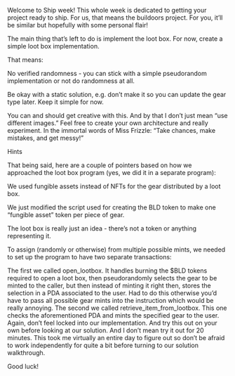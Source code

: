 Welcome to Ship week! This whole week is dedicated to getting your project ready to ship. For us, that means the buildoors project. For you, it’ll be similar but hopefully with some personal flair!

The main thing that’s left to do is implement the loot box. For now, create a simple loot box implementation.

That means:

No verified randomness - you can stick with a simple pseudorandom implementation or not do randomness at all.

Be okay with a static solution, e.g. don’t make it so you can update the gear type later. Keep it simple for now.

You can and should get creative with this. And by that I don’t just mean “use different images.” Feel free to create your own architecture and really experiment. In the immortal words of Miss Frizzle: “Take chances, make mistakes, and get messy!”

Hints

That being said, here are a couple of pointers based on how we approached the loot box program (yes, we did it in a separate program):

We used fungible assets instead of NFTs for the gear distributed by a loot box.

We just modified the script used for creating the BLD token to make one “fungible asset” token per piece of gear.

The loot box is really just an idea - there’s not a token or anything representing it.

To assign (randomly or otherwise) from multiple possible mints, we needed to set up the program to have two separate transactions:

The first we called open_lootbox. It handles burning the $BLD tokens required to open a loot box, then pseudorandomly selects the gear to be minted to the caller, but then instead of minting it right then, stores the selection in a PDA associated to the user. Had to do this otherwise you’d have to pass all possible gear mints into the instruction which would be really annoying.
The second we called retrieve_item_from_lootbox. This one checks the aforementioned PDA and mints the specified gear to the user.
Again, don’t feel locked into our implementation. And try this out on your own before looking at our solution. And I don’t mean try it out for 20 minutes. This took me virtually an entire day to figure out so don’t be afraid to work independently for quite a bit before turning to our solution walkthrough.

Good luck!

